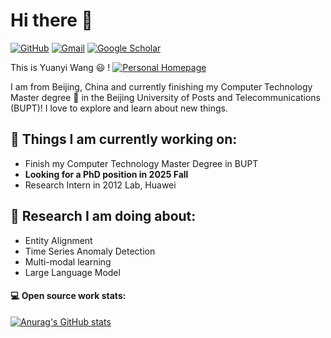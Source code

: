 # Hi there 👋 

[![GitHub](https://img.shields.io/badge/github-%23121011.svg?style=for-the-badge&logo=github&logoColor=white)](https://github.com/wyy-code)
[![Gmail](https://img.shields.io/badge/Gmail-D14836?style=for-the-badge&logo=gmail&logoColor=white)](mailto:wangyuanyi713@gmail.com)
[![Google Scholar](https://img.shields.io/badge/Google%20Scholar-4285F4?style=for-the-badge&logo=google-scholar&logoColor=white)](https://scholar.google.com/citations?hl=zh-CN&user=kmbs6HIAAAAJ&view_op=list_works&gmla=ALUCkoXA3qPKuxNxMzk-9Wc2_0wMbR5escBa0qz0dwoX1Jywx3bvOZsGUvxI37j8s5s3yL8hVkm_y4nqPXorF1AZ5mOeVpoQjQK-Ksmz0Mg)


This is Yuanyi Wang 😃 !  [![Personal Homepage](https://img.shields.io/badge/Homepage-yellow)](https://wyy-code.github.io/)

I am from Beijing, China and currently finishing my Computer Technology Master degree 🏫 in the Beijing University of Posts and Telecommunications (BUPT)! I love to explore and learn about new things. 


## 🌱 Things I am currently working on: 
- Finish my Computer Technology Master Degree in BUPT 
- **Looking for a PhD position in 2025 Fall**
- Research Intern in 2012 Lab, Huawei 

## 💪 Research I am doing about:
- Entity Alignment
- Time Series Anomaly Detection
- Multi-modal learning
- Large Language Model

#### 💻 Open source work stats: 
[![Anurag's GitHub stats](https://github-readme-stats.vercel.app/api?username=wyy-code)](https://github.com/anuraghazra/github-readme-stats)

